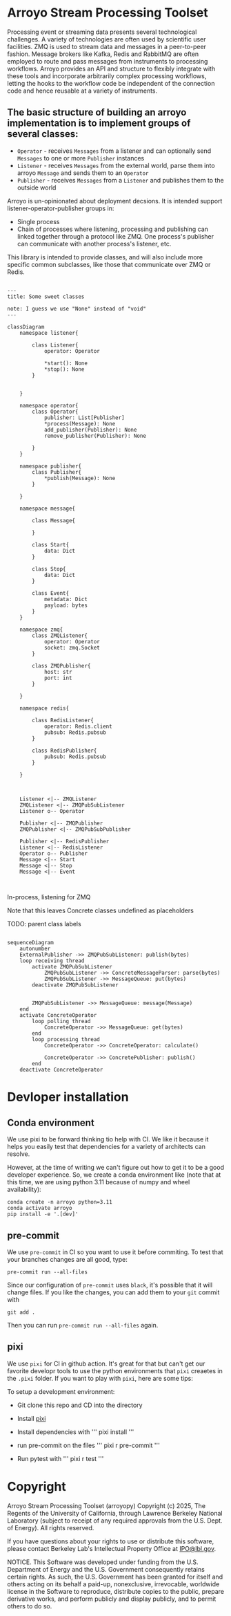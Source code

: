 # Arroyo Stream Processing Toolset

Processing event or streaming data presents several technological challenges. A variety of technologies are often used by scientific user facilities. ZMQ is used to stream data and messages in a peer-to-peer fashion. Message brokers like Kafka, Redis and RabbitMQ are often employed to route and pass messages from instruments to processing workflows. Arroyo provides an API and structure to flexibly integrate with these tools and incorporate arbitrarily complex processing workflows, letting the hooks to the workflow code be independent of the connection code and hence reusable at a variety of instruments.

The basic structure of building an arroyo implementation is to implement groups of several  classes:
-
- `Operator` - receives `Messages` from a listener and can optionally send `Messages` to one or more `Publisher` instances
- `Listener` - receives `Messages` from the external world, parse them into arroyo `Message` and sends them to an `Operator`
- `Publisher` - receives `Messages` from a `Listener` and publishes them to the outside world




Arroyo is un-opinionated about deployment decsions. It is intended support listener-operator-publisher groups in:
- Single process
- Chain of processes where listening, processing and publishing can linked together through a protocol like ZMQ. One process's publisher can communicate with another process's listener, etc.

This library is intended to provide  classes, and will also include more specific common subclasses, like those that communicate over ZMQ or Redis.



```mermaid

---
title: Some sweet classes

note: I guess we use "None" instead of "void"
---

classDiagram
    namespace listener{

        class Listener{
            operator: Operator

            *start(): None
            *stop(): None
        }


    }

    namespace operator{
        class Operator{
            publisher: List[Publisher]
            *process(Message): None
            add_publisher(Publisher): None
            remove_publisher(Publisher): None

        }
    }

    namespace publisher{
        class Publisher{
            *publish(Message): None
        }

    }

    namespace message{

        class Message{

        }

        class Start{
            data: Dict
        }

        class Stop{
            data: Dict
        }

        class Event{
            metadata: Dict
            payload: bytes
        }
    }

    namespace zmq{
        class ZMQListener{
            operator: Operator
            socket: zmq.Socket
        }

        class ZMQPublisher{
            host: str
            port: int
        }

    }

    namespace redis{

        class RedisListener{
            operator: Redis.client
            pubsub: Redis.pubsub
        }

        class RedisPublisher{
            pubsub: Redis.pubsub
        }

    }



    Listener <|-- ZMQListener
    ZMQListener <|-- ZMQPubSubListener
    Listener o-- Operator

    Publisher <|-- ZMQPublisher
    ZMQPublisher <|-- ZMQPubSubPublisher

    Publisher <|-- RedisPublisher
    Listener <|-- RedisListener
    Operator o-- Publisher
    Message <|-- Start
    Message <|-- Stop
    Message <|-- Event


```
##
In-process, listening for ZMQ

Note that this leaves Concrete classes undefined as placeholders

TODO: parent class labels

```mermaid

sequenceDiagram
    autonumber
    ExternalPublisher ->> ZMQPubSubListener: publish(bytes)
    loop receiving thread
        activate ZMQPubSubListener
            ZMQPubSubListener ->> ConcreteMessageParser: parse(bytes)
            ZMQPubSubListener ->> MessageQueue: put(bytes)
        deactivate ZMQPubSubListener


        ZMQPubSubListener ->> MessageQueue: message(Message)
    end
    activate ConcreteOperator
        loop polling thread
            ConcreteOperator ->> MessageQueue: get(bytes)
        end
        loop processing thread
            ConcreteOperator ->> ConcreteOperator: calculate()

            ConcreteOperator ->> ConcretePublisher: publish()
        end
    deactivate ConcreteOperator
```

# Devloper installation

## Conda environment
We use pixi to be forward thinking tio help with CI. We like it because it helps you easily test that dependencies for a variety of architects can resolve.

However, at the time of writing we can't figure out how to get it to be a good developer experience. So, we create a conda environment like (note that at this time, we are using python 3.11 because of numpy and wheel availability):

```
conda create -n arroyo python=3.11
conda activate arroyo
pip install -e '.[dev]'
```

## pre-commit
We use `pre-commit` in CI so you want to use it before commiting.
To test that your branches changes are all good, type:

```
pre-commit run --all-files
```

Since our configuration of `pre-commit` uses `black`, it's possible that it will change files. If you like the changes, you can add them to your `git` commit with

```
git add .
```

Then you can run `pre-commit run --all-files` again.

## pixi
We use `pixi` for CI in github action. It's great for that but can't get our favorite developr tools to use the python environments that `pixi` creaetes in the `.pixi` folder. If you want to play with `pixi`, here are some tips:

To setup a development environment:

* Git clone this repo and CD into the directory
* Install [pixi](https://pixi.sh/v0.33.0/#installation)
* Install dependencies with
'''
pixi install
'''
* run pre-commit on the files
'''
pixi r pre-commit
'''


* Run pytest with
'''
pixi r test
'''

# Copyright
Arroyo Stream Processing Toolset (arroyopy) Copyright (c) 2025, The Regents of the University of California, through Lawrence Berkeley National Laboratory (subject to receipt of any required approvals from the U.S. Dept. of Energy).
All rights reserved.

If you have questions about your rights to use or distribute this software,
please contact Berkeley Lab's Intellectual Property Office at
IPO@lbl.gov.

NOTICE.  This Software was developed under funding from the U.S. Department
of Energy and the U.S. Government consequently retains certain rights.  As
such, the U.S. Government has been granted for itself and others acting on
its behalf a paid-up, nonexclusive, irrevocable, worldwide license in the
Software to reproduce, distribute copies to the public, prepare derivative
works, and perform publicly and display publicly, and to permit others to do so.

